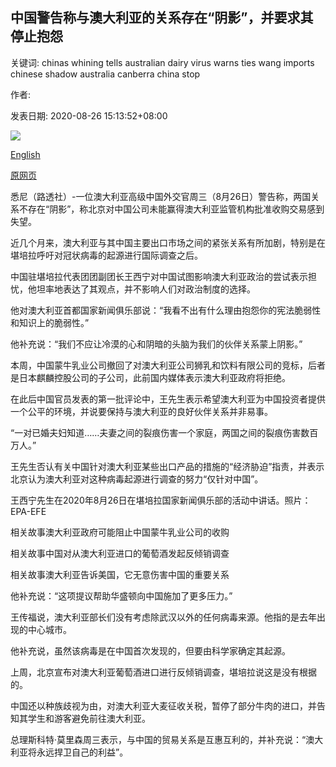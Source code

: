 ## 中国警告称与澳大利亚的关系存在“阴影”，并要求其停止抱怨

关键词: chinas whining tells australian dairy virus warns ties wang imports chinese shadow australia canberra china stop

作者: 

发表日期: 2020-08-26 15:13:52+08:00

![](https://www.straitstimes.com/sites/default/files/styles/x_large/public/articles/2020/08/26/yq-ghbeij-26082024.jpg?itok=OI1bBu2p)

[English](China%20warns%20of%20%27shadow%27%20over%20ties%20with%20Australia%2C%20tells%20it%20to%20stop%20whining.md)

[原网页](https://www.straitstimes.com/asia/australianz/china-warns-of-shadow-over-ties-with-australia-tells-it-to-stop-whining)

悉尼（路透社）-一位澳大利亚高级中国外交官周三（8月26日）警告称，两国关系不存在“阴影”，称北京对中国公司未能赢得澳大利亚监管机构批准收购交易感到失望。

近几个月来，澳大利亚与其中国主要出口市场之间的紧张关系有所加剧，特别是在堪培拉呼吁对冠状病毒的起源进行国际调查之后。

中国驻堪培拉代表团团副团长王西宁对中国试图影响澳大利亚政治的尝试表示担忧，他坦率地表达了其观点，并不影响人们对政治制度的选择。

他对澳大利亚首都国家新闻俱乐部说：“我看不出有什么理由抱怨你的宪法脆弱性和知识上的脆弱性。”

他补充说：“我们不应让冷漠的心和阴暗的头脑为我们的伙伴关系蒙上阴影。”

本周，中国蒙牛乳业公司撤回了对澳大利亚公司狮乳和饮料有限公司的竞标，后者是日本麒麟控股公司的子公司，此前国内媒体表示澳大利亚政府将拒绝。

在此后中国官员发表的第一批评论中，王先生表示希望澳大利亚为中国投资者提供一个公平的环境，并说要保持与澳大利亚的良好伙伴关系并非易事。

“一对已婚夫妇知道……夫妻之间的裂痕伤害一个家庭，两国之间的裂痕伤害数百万人。”

王先生否认有关中国针对澳大利亚某些出口产品的措施的“经济胁迫”指责，并表示北京认为澳大利亚对这种病毒起源进行调查的努力“仅针对中国”。



王西宁先生在2020年8月26日在堪培拉国家新闻俱乐部的活动中讲话。照片：EPA-EFE



相关故事澳大利亚政府可能阻止中国蒙牛乳业公司的收购

相关故事中国对从澳大利亚进口的葡萄酒发起反倾销调查

相关故事澳大利亚告诉美国，它无意伤害中国的重要关系

他补充说：“这项提议帮助华盛顿向中国施加了更多压力。”

王传福说，澳大利亚部长们没有考虑除武汉以外的任何病毒来源。他指的是去年出现的中心城市。

他补充说，虽然该病毒是在中国首次发现的，但要由科学家确定其起源。

上周，北京宣布对澳大利亚葡萄酒进口进行反倾销调查，堪培拉说这是没有根据的。

中国还以种族歧视为由，对澳大利亚大麦征收关税，暂停了部分牛肉的进口，并告知其学生和游客避免前往澳大利亚。

总理斯科特·莫里森周三表示，与中国的贸易关系是互惠互利的，并补充说：“澳大利亚将永远捍卫自己的利益”。